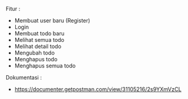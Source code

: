 Fitur :
- Membuat user baru (Register)
- Login
- Membuat todo baru
- Melihat semua todo
- Melihat detail todo
- Mengubah todo
- Menghapus todo
- Menghapus semua todo

Dokumentasi :

- https://documenter.getpostman.com/view/31105216/2s9YXmVzCL

